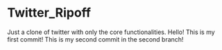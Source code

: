 # Twitter_Ripoff
Just a clone of twitter with only the core functionalities.
Hello! This is my first commit!
This is my second commit in the second branch!